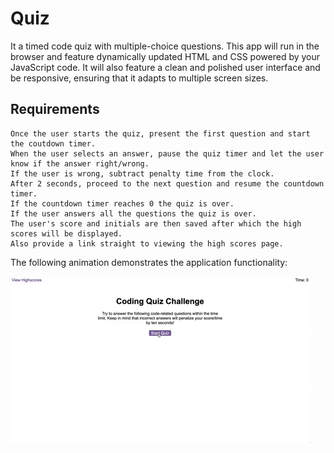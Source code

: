 # Quiz


It a timed code quiz with multiple-choice questions. This app will run in the browser and feature dynamically updated HTML and CSS powered by your JavaScript code. It will also feature a clean and polished user interface and be responsive, ensuring that it adapts to multiple screen sizes.



## Requirements

```
Once the user starts the quiz, present the first question and start the coutdown timer.
When the user selects an answer, pause the quiz timer and let the user know if the answer right/wrong.
If the user is wrong, subtract penalty time from the clock.
After 2 seconds, proceed to the next question and resume the countdown timer.
If the countdown timer reaches 0 the quiz is over.
If the user answers all the questions the quiz is over.
The user's score and initials are then saved after which the high scores will be displayed.
Also provide a link straight to viewing the high scores page.
```

The following animation demonstrates the application functionality:

![code quiz](./Assets/04-web-apis-homework-demo.gif)

